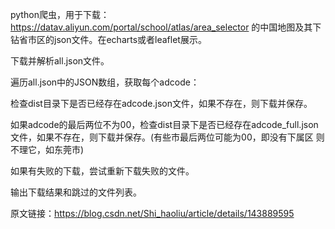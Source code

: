 python爬虫，用于下载：https://datav.aliyun.com/portal/school/atlas/area_selector 的中国地图及其下钻省市区的json文件。在echarts或者leaflet展示。

下载并解析all.json文件。

遍历all.json中的JSON数组，获取每个adcode：

检查dist目录下是否已经存在adcode.json文件，如果不存在，则下载并保存。

如果adcode的最后两位不为00，检查dist目录下是否已经存在adcode_full.json文件，如果不存在，则下载并保存。(有些市最后两位可能为00，即没有下属区 则不理它，如东莞市)

如果有失败的下载，尝试重新下载失败的文件。

输出下载结果和跳过的文件列表。
                        
原文链接：https://blog.csdn.net/Shi_haoliu/article/details/143889595
